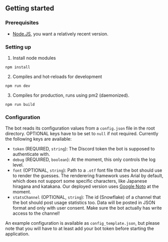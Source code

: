 ## Getting started

### Prerequisites

-   [Node.JS](https://nodejs.org/), you want a relatively recent version.

### Setting up

1. Install node modules

```
npm install
```

2. Compiles and hot-reloads for development

```
npm run dev
```

3. Compiles for production, runs using pm2 (daemonized).

```
npm run build
```

### Configuration

The bot reads its configuration values from a `config.json` file in the root directory. OPTIONAL keys have to be set to `null` if not required. Currently the following keys are available:

-   `token` (REQUIRED, `string`): The Discord token the bot is supposed to authenticate with.
-   `debug` (REQUIRED, `boolean`): At the moment, this only controls the log level.
-   `font` (OPTIONAL, `string`): Path to a `.otf` font file that the bot should use to render the guesses. The renderering framework uses Arial by default, which does not support some specific characters, like Japanese hiragana and katakana. Our deployed version uses [Google Noto](https://fonts.google.com/noto) at the moment.
-   `statsChannel` (OPTIONAL, `string`): The id (Snowflake) of a channel that the bot should post usage statistics too. Data will be posted in JSON format and only with user consent. Make sure the bot actually has write access to the channel!

An example configuration is available as `config_template.json`, but please note that you will have to at least add your bot token before starting the application.
